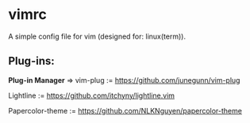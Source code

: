 # vimrc
A simple config file for vim (designed for: linux(term)).

## Plug-ins:
**Plug-in Manager** => vim-plug := https://github.com/junegunn/vim-plug

Lightline := https://github.com/itchyny/lightline.vim

Papercolor-theme := https://github.com/NLKNguyen/papercolor-theme
